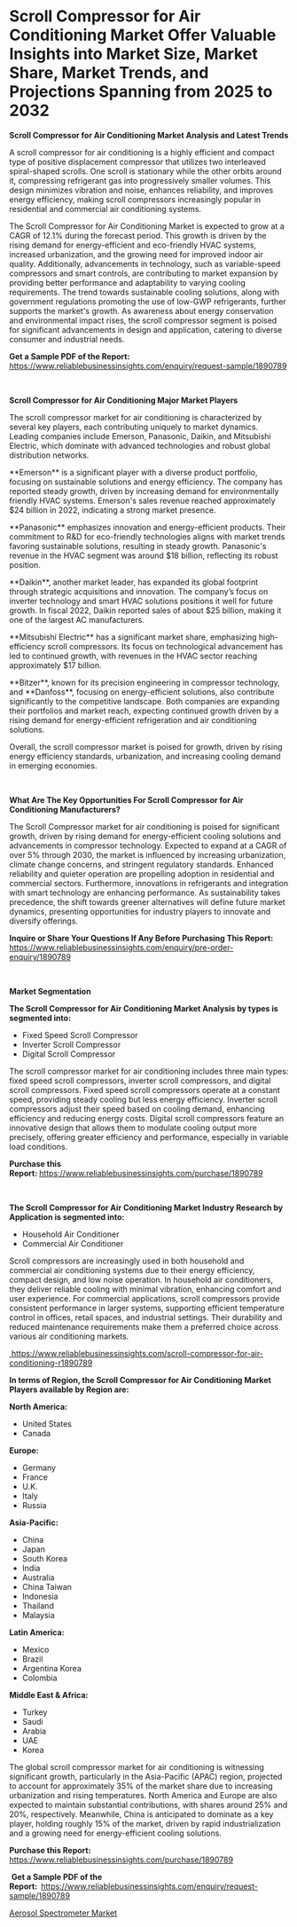 <p><h1>Scroll Compressor for Air Conditioning Market Offer Valuable Insights into Market Size, Market Share, Market Trends, and Projections Spanning from 2025 to 2032</h1></p><p><strong>Scroll Compressor for Air Conditioning Market Analysis and Latest Trends</strong></p>
<p><p>A scroll compressor for air conditioning is a highly efficient and compact type of positive displacement compressor that utilizes two interleaved spiral-shaped scrolls. One scroll is stationary while the other orbits around it, compressing refrigerant gas into progressively smaller volumes. This design minimizes vibration and noise, enhances reliability, and improves energy efficiency, making scroll compressors increasingly popular in residential and commercial air conditioning systems.</p><p>The Scroll Compressor for Air Conditioning Market is expected to grow at a CAGR of 12.1% during the forecast period. This growth is driven by the rising demand for energy-efficient and eco-friendly HVAC systems, increased urbanization, and the growing need for improved indoor air quality. Additionally, advancements in technology, such as variable-speed compressors and smart controls, are contributing to market expansion by providing better performance and adaptability to varying cooling requirements. The trend towards sustainable cooling solutions, along with government regulations promoting the use of low-GWP refrigerants, further supports the market's growth. As awareness about energy conservation and environmental impact rises, the scroll compressor segment is poised for significant advancements in design and application, catering to diverse consumer and industrial needs.</p></p>
<p><strong>Get a Sample PDF of the Report:&nbsp;</strong> <a href="https://www.reliablebusinessinsights.com/enquiry/request-sample/1890789?utm_campaign=2301&utm_medium=2&utm_source=Github&utm_content=ia&utm_term=11042025&utm_id=scroll-compressor-for-air-conditioning">https://www.reliablebusinessinsights.com/enquiry/request-sample/1890789</a></p>
<p>&nbsp;</p>
<p><strong>Scroll Compressor for Air Conditioning Major Market Players</strong></p>
<p><p>The scroll compressor market for air conditioning is characterized by several key players, each contributing uniquely to market dynamics. Leading companies include Emerson, Panasonic, Daikin, and Mitsubishi Electric, which dominate with advanced technologies and robust global distribution networks.</p><p>**Emerson** is a significant player with a diverse product portfolio, focusing on sustainable solutions and energy efficiency. The company has reported steady growth, driven by increasing demand for environmentally friendly HVAC systems. Emerson's sales revenue reached approximately $24 billion in 2022, indicating a strong market presence.</p><p>**Panasonic** emphasizes innovation and energy-efficient products. Their commitment to R&D for eco-friendly technologies aligns with market trends favoring sustainable solutions, resulting in steady growth. Panasonic's revenue in the HVAC segment was around $18 billion, reflecting its robust position.</p><p>**Daikin**, another market leader, has expanded its global footprint through strategic acquisitions and innovation. The company’s focus on inverter technology and smart HVAC solutions positions it well for future growth. In fiscal 2022, Daikin reported sales of about $25 billion, making it one of the largest AC manufacturers.</p><p>**Mitsubishi Electric** has a significant market share, emphasizing high-efficiency scroll compressors. Its focus on technological advancement has led to continued growth, with revenues in the HVAC sector reaching approximately $17 billion.</p><p>**Bitzer**, known for its precision engineering in compressor technology, and **Danfoss**, focusing on energy-efficient solutions, also contribute significantly to the competitive landscape. Both companies are expanding their portfolios and market reach, expecting continued growth driven by a rising demand for energy-efficient refrigeration and air conditioning solutions.</p><p>Overall, the scroll compressor market is poised for growth, driven by rising energy efficiency standards, urbanization, and increasing cooling demand in emerging economies.</p></p>
<p>&nbsp;</p>
<p><strong>What Are The Key Opportunities For Scroll Compressor for Air Conditioning Manufacturers?</strong></p>
<p><p>The Scroll Compressor market for air conditioning is poised for significant growth, driven by rising demand for energy-efficient cooling solutions and advancements in compressor technology. Expected to expand at a CAGR of over 5% through 2030, the market is influenced by increasing urbanization, climate change concerns, and stringent regulatory standards. Enhanced reliability and quieter operation are propelling adoption in residential and commercial sectors. Furthermore, innovations in refrigerants and integration with smart technology are enhancing performance. As sustainability takes precedence, the shift towards greener alternatives will define future market dynamics, presenting opportunities for industry players to innovate and diversify offerings.</p></p>
<p><strong>Inquire or Share Your Questions If Any Before Purchasing This Report:</strong> <a href="https://www.reliablebusinessinsights.com/enquiry/pre-order-enquiry/1890789?utm_campaign=2301&utm_medium=2&utm_source=Github&utm_content=ia&utm_term=11042025&utm_id=scroll-compressor-for-air-conditioning">https://www.reliablebusinessinsights.com/enquiry/pre-order-enquiry/1890789</a></p>
<p>&nbsp;</p>
<p><strong>Market Segmentation</strong></p>
<p><strong>The Scroll Compressor for Air Conditioning Market Analysis by types is segmented into:</strong></p>
<p><ul><li>Fixed Speed Scroll Compressor</li><li>Inverter Scroll Compressor</li><li>Digital Scroll Compressor</li></ul></p>
<p><p>The scroll compressor market for air conditioning includes three main types: fixed speed scroll compressors, inverter scroll compressors, and digital scroll compressors. Fixed speed scroll compressors operate at a constant speed, providing steady cooling but less energy efficiency. Inverter scroll compressors adjust their speed based on cooling demand, enhancing efficiency and reducing energy costs. Digital scroll compressors feature an innovative design that allows them to modulate cooling output more precisely, offering greater efficiency and performance, especially in variable load conditions.</p></p>
<p><strong>Purchase this Report:&nbsp;</strong><a href="https://www.reliablebusinessinsights.com/purchase/1890789?utm_campaign=2301&utm_medium=2&utm_source=Github&utm_content=ia&utm_term=11042025&utm_id=scroll-compressor-for-air-conditioning">https://www.reliablebusinessinsights.com/purchase/1890789</a></p>
<p>&nbsp;</p>
<p><strong>The Scroll Compressor for Air Conditioning Market Industry Research by Application is segmented into:</strong></p>
<p><ul><li>Household Air Conditioner</li><li>Commercial Air Conditioner</li></ul></p>
<p><p>Scroll compressors are increasingly used in both household and commercial air conditioning systems due to their energy efficiency, compact design, and low noise operation. In household air conditioners, they deliver reliable cooling with minimal vibration, enhancing comfort and user experience. For commercial applications, scroll compressors provide consistent performance in larger systems, supporting efficient temperature control in offices, retail spaces, and industrial settings. Their durability and reduced maintenance requirements make them a preferred choice across various air conditioning markets.</p></p>
<p><a href="https://www.reliablebusinessinsights.com/scroll-compressor-for-air-conditioning-r1890789?utm_campaign=2301&utm_medium=2&utm_source=Github&utm_content=ia&utm_term=11042025&utm_id=scroll-compressor-for-air-conditioning">&nbsp;https://www.reliablebusinessinsights.com/scroll-compressor-for-air-conditioning-r1890789</a></p>
<p><strong>In terms of Region, the Scroll Compressor for Air Conditioning Market Players available by Region are:</strong></p>
<p>
    <p> <strong> North America: </strong>
        <ul>
            <li>United States</li>
            <li>Canada</li>
        </ul>
        </p> 
    <p> <strong> Europe: </strong>
        <ul>
            <li>Germany</li>
            <li>France</li>
            <li>U.K.</li>
            <li>Italy</li>
            <li>Russia</li>
        </ul>
        </p> 
    <p> <strong> Asia-Pacific: </strong>
        <ul>
            <li>China</li>
            <li>Japan</li>
            <li>South Korea</li>
            <li>India</li>
            <li>Australia</li>
            <li>China Taiwan</li>
            <li>Indonesia</li>
            <li>Thailand</li>
            <li>Malaysia</li>
        </ul>
        </p> 
    <p> <strong> Latin America: </strong>
        <ul>
            <li>Mexico</li>
            <li>Brazil</li>
            <li>Argentina Korea</li>
            <li>Colombia</li>
        </ul>
        </p> 
    <p> <strong> Middle East & Africa: </strong>
        <ul>
            <li>Turkey</li>
            <li>Saudi</li>
            <li>Arabia</li>
            <li>UAE</li>
            <li>Korea</li>
        </ul>
    </p>
    </p>
<p><p>The global scroll compressor market for air conditioning is witnessing significant growth, particularly in the Asia-Pacific (APAC) region, projected to account for approximately 35% of the market share due to increasing urbanization and rising temperatures. North America and Europe are also expected to maintain substantial contributions, with shares around 25% and 20%, respectively. Meanwhile, China is anticipated to dominate as a key player, holding roughly 15% of the market, driven by rapid industrialization and a growing need for energy-efficient cooling solutions.</p></p>
<p><strong>Purchase this Report: </strong><a href="https://www.reliablebusinessinsights.com/purchase/1890789?utm_campaign=2301&utm_medium=2&utm_source=Github&utm_content=ia&utm_term=11042025&utm_id=scroll-compressor-for-air-conditioning">https://www.reliablebusinessinsights.com/purchase/1890789</a></p>
<p>&nbsp;<strong>Get a Sample PDF of the Report:&nbsp;&nbsp;</strong><a href="https://www.reliablebusinessinsights.com/enquiry/request-sample/1890789?utm_campaign=2301&utm_medium=2&utm_source=Github&utm_content=ia&utm_term=11042025&utm_id=scroll-compressor-for-air-conditioning">https://www.reliablebusinessinsights.com/enquiry/request-sample/1890789</a></p>
<p><strong></strong></p>
<p><p><a href="https://github.com/AlisaRowe24/Market-Research-Report-List-2/blob/main/aerosol-spectrometer-market.md?utm_campaign=2301&utm_medium=2&utm_source=Github&utm_content=ia&utm_term=11042025&utm_id=scroll-compressor-for-air-conditioning">Aerosol Spectrometer Market</a></p></p>